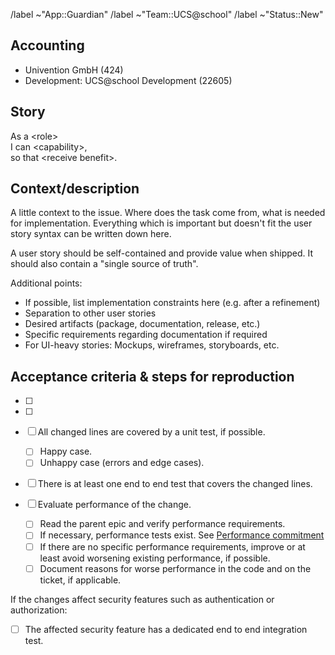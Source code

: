 <!--
Copyright (C) 2023 Univention GmbH

SPDX-License-Identifier: AGPL-3.0-only
-->

/label ~"App::Guardian"
/label ~"Team::UCS@school"
/label ~"Status::New"

## Accounting

- Univention GmbH (424)
- Development: UCS@school Development (22605)

## Story

As a \<role\><br/>
I can \<capability\>,<br/>
so that \<receive benefit\>.

## Context/description

A little context to the issue. Where does the task come from, what is needed for implementation. Everything which is important but doesn't fit the user story syntax can be written down here.

A user story should be self-contained and provide value when shipped. It should also contain a "single source of truth".

Additional points:

- If possible, list implementation constraints here (e.g. after a refinement)
- Separation to other user stories
- Desired artifacts (package, documentation, release, etc.)
- Specific requirements regarding documentation if required
- For UI-heavy stories: Mockups, wireframes, storyboards, etc.

## Acceptance criteria & steps for reproduction

- [ ]
- [ ]

- [ ] All changed lines are covered by a unit test, if possible.
  - [ ] Happy case.
  - [ ] Unhappy case (errors and edge cases).
- [ ] There is at least one end to end test that covers the changed lines.
- [ ] Evaluate performance of the change.
  - [ ] Read the parent epic and verify performance requirements.
  - [ ] If necessary, performance tests exist. See [Performance commitment](https://git.knut.univention.de/univention/internal/decision-records/-/blob/main/ucsschool/0008-performance-commitment.md)
  - [ ] If there are no specific performance requirements, improve or at least avoid worsening existing performance, if possible.
  - [ ] Document reasons for worse performance in the code and on the ticket, if applicable.

If the changes affect security features such as authentication or authorization:

- [ ] The affected security feature has a dedicated end to end integration test.
